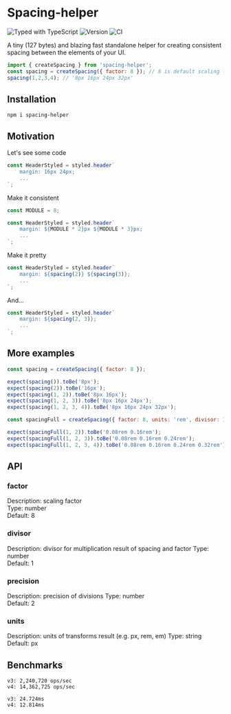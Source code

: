 # Spacing-helper
![Typed with TypeScript](https://flat.badgen.net/badge/icon/Typed?icon=typescript&label&labelColor=blue&color=555555)
![Version](https://badgen.net/npm/v/spacing-helper)
![CI](https://github.com/binjospookie/spacing-helper/workflows/Build/badge.svg)


A tiny (127 bytes) and blazing fast standalone helper for creating consistent spacing between the elements of your UI.

```js
import { createSpacing } from 'spacing-helper';
const spacing = createSpacing({ factor: 8 }); // 8 is default scaling factor
spacing(1,2,3,4); // '8px 16px 24px 32px'
```

## Installation
`npm i spacing-helper`

## Motivation

Let's see some code

```js
const HeaderStyled = styled.header`
    margin: 16px 24px;
    ...
`;
```

Make it consistent

```js
const MODULE = 8;

const HeaderStyled = styled.header`
    margin: ${MODULE * 2}px ${MODULE * 3}px;
    ...
`;
```

Make it pretty

```js
const HeaderStyled = styled.header`
    margin: ${spacing(2)} ${spacing(3)};
    ...
`;
```

And...

```js
const HeaderStyled = styled.header`
    margin: ${spacing(2, 3)};
    ...
`;
```

## More examples
```js
const spacing = createSpacing({ factor: 8 });

expect(spacing()).toBe('8px');
expect(spacing(2)).toBe('16px');
expect(spacing(1, 2)).toBe('8px 16px');
expect(spacing(1, 2, 3)).toBe('8px 16px 24px');
expect(spacing(1, 2, 3, 4)).toBe('8px 16px 24px 32px');
```

```js
const spacingFull = createSpacing({ factor: 8, units: 'rem', divisor: 100 });

expect(spacingFull(1, 2)).toBe('0.08rem 0.16rem');
expect(spacingFull(1, 2, 3)).toBe('0.08rem 0.16rem 0.24rem');
expect(spacingFull(1, 2, 3, 4)).toBe('0.08rem 0.16rem 0.24rem 0.32rem');
```

## API
### factor
Description: scaling factor<br>
Type: number<br>
Default: 8<br>
### divisor
Description: divisor for multiplication result of spacing and factor
Type: number<br>
Default: 1<br>
### precision
Description: precision of divisions
Type: number<br>
Default: 2<br>
### units
Description: units of transforms result (e.g. px, rem, em)
Type: string<br>
Default: px<br>

## Benchmarks
```
v3: 2,240,720 ops/sec
v4: 14,362,725 ops/sec

v3: 24.724ms
v4: 12.814ms
```
